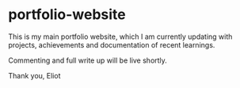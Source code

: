 # portfolio-website

This is my main portfolio website, which I am currently updating with projects, achievements and documentation of recent learnings.

Commenting and full write up will be live shortly.

Thank you, Eliot
